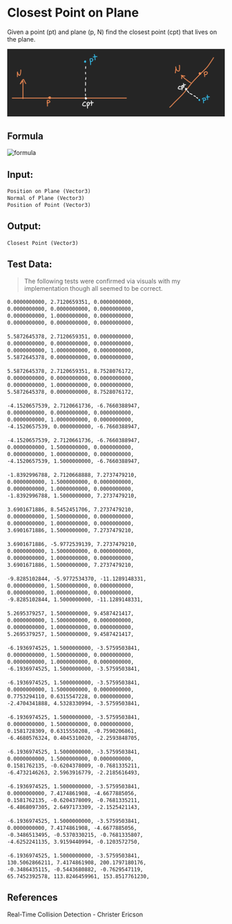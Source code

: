 # Closest Point on Plane

Given a point (pt) and plane (p, N) find the closest point (cpt) that lives on the plane.

![Closest Point on Plane Diagram](images/closest_point_on_plane_diagram.png)

## Formula

![formula](https://render.githubusercontent.com/render/math?math=\Huge%20\text{cpt}%20=%20p%20-%20(pt%20\cdot%20N%20-%20(p%20\cdot%20N))%20\cdot%20N)

## Input:

	Position on Plane (Vector3)
	Normal of Plane (Vector3)
	Position of Point (Vector3)
	
## Output:

	Closest Point (Vector3)
	
## Test Data:

> The following tests were confirmed via visuals with my implementation though all seemed to be correct.

	0.0000000000, 2.7120659351, 0.0000000000,
	0.0000000000, 0.0000000000, 0.0000000000,
	0.0000000000, 1.0000000000, 0.0000000000,
	0.0000000000, 0.0000000000, 0.0000000000,

	5.5872645378, 2.7120659351, 0.0000000000,
	0.0000000000, 0.0000000000, 0.0000000000,
	0.0000000000, 1.0000000000, 0.0000000000,
	5.5872645378, 0.0000000000, 0.0000000000,

	5.5872645378, 2.7120659351, 8.7528076172,
	0.0000000000, 0.0000000000, 0.0000000000,
	0.0000000000, 1.0000000000, 0.0000000000,
	5.5872645378, 0.0000000000, 8.7528076172,

	-4.1520657539, 2.7120661736, -6.7660388947,
	0.0000000000, 0.0000000000, 0.0000000000,
	0.0000000000, 1.0000000000, 0.0000000000,
	-4.1520657539, 0.0000000000, -6.7660388947,

	-4.1520657539, 2.7120661736, -6.7660388947,
	0.0000000000, 1.5000000000, 0.0000000000,
	0.0000000000, 1.0000000000, 0.0000000000,
	-4.1520657539, 1.5000000000, -6.7660388947,

	-1.8392996788, 2.7120668888, 7.2737479210,
	0.0000000000, 1.5000000000, 0.0000000000,
	0.0000000000, 1.0000000000, 0.0000000000,
	-1.8392996788, 1.5000000000, 7.2737479210,

	3.6901671886, 8.5452451706, 7.2737479210,
	0.0000000000, 1.5000000000, 0.0000000000,
	0.0000000000, 1.0000000000, 0.0000000000,
	3.6901671886, 1.5000000000, 7.2737479210,

	3.6901671886, -5.9772539139, 7.2737479210,
	0.0000000000, 1.5000000000, 0.0000000000,
	0.0000000000, 1.0000000000, 0.0000000000,
	3.6901671886, 1.5000000000, 7.2737479210,

	-9.8285102844, -5.9772534370, -11.1289148331,
	0.0000000000, 1.5000000000, 0.0000000000,
	0.0000000000, 1.0000000000, 0.0000000000,
	-9.8285102844, 1.5000000000, -11.1289148331,

	5.2695379257, 1.5000000000, 9.4587421417,
	0.0000000000, 1.5000000000, 0.0000000000,
	0.0000000000, 1.0000000000, 0.0000000000,
	5.2695379257, 1.5000000000, 9.4587421417,

	-6.1936974525, 1.5000000000, -3.5759503841,
	0.0000000000, 1.5000000000, 0.0000000000,
	0.0000000000, 1.0000000000, 0.0000000000,
	-6.1936974525, 1.5000000000, -3.5759503841,

	-6.1936974525, 1.5000000000, -3.5759503841,
	0.0000000000, 1.5000000000, 0.0000000000,
	0.7753294110, 0.6315547228, 0.0000000000,
	-2.4704341888, 4.5328330994, -3.5759503841,

	-6.1936974525, 1.5000000000, -3.5759503841,
	0.0000000000, 1.5000000000, 0.0000000000,
	0.1581728309, 0.6315550208, -0.7590206861,
	-6.4680576324, 0.4045310020, -2.2593848705,

	-6.1936974525, 1.5000000000, -3.5759503841,
	0.0000000000, 1.5000000000, 0.0000000000,
	0.1581762135, -0.6204378009, -0.7681335211,
	-6.4732146263, 2.5963916779, -2.2185616493,

	-6.1936974525, 1.5000000000, -3.5759503841,
	0.0000000000, 7.4174861908, -4.6677885056,
	0.1581762135, -0.6204378009, -0.7681335211,
	-6.4868097305, 2.6497173309, -2.1525421143,

	-6.1936974525, 1.5000000000, -3.5759503841,
	0.0000000000, 7.4174861908, -4.6677885056,
	-0.3486513495, -0.5370330215, -0.7681335807,
	-4.6252241135, 3.9159440994, -0.1203572750,

	-6.1936974525, 1.5000000000, -3.5759503841,
	130.5062866211, 7.4174861908, 200.1797180176,
	-0.3486435115, -0.5443680882, -0.7629547119,
	65.7452392578, 113.8246459961, 153.8517761230,

## References

Real-Time Collision Detection - Christer Ericson

